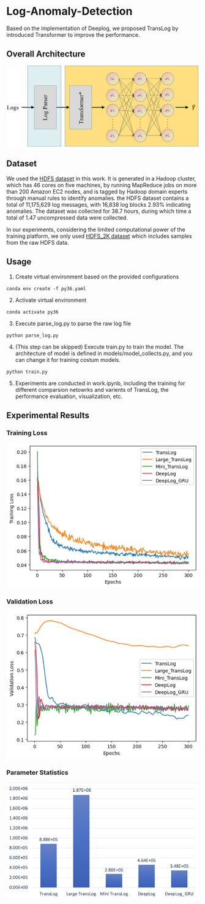 # Log-Anomaly-Detection
Based on the implementation of Deeplog, we proposed TransLog by introduced Transformer to improve the performance.

## Overall Architecture
![TransLog网络架构](figures/architecture.png)

## Dataset
We used the [HDFS dataset](https://zenodo.org/record/3227177) in this work. 
It is generated in a Hadoop cluster, which has 46 cores on five machines, by 
running MapReduce jobs on more than 200 Amazon EC2 nodes, and is tagged by Hadoop 
domain experts through manual rules to identify anomalies. the HDFS dataset contains 
a total of 11,175,629 log messages, with 16,838 log blocks 2.93% indicating anomalies.
The dataset was collected for 38.7 hours, during which time a total of 1.47 
uncompressed data were collected.

In our experiments, considering the limited computational power of the training platform,
we only used [HDFS_2K dataset](https://github.com/logpai/loghub/tree/master/HDFS) which includes
samples from the raw HDFS data.


## Usage
1. Create virtual environment based on the provided configurations
```
conda env create -f py36.yaml
```
2. Activate virtual environment
```
conda activate py36
```

3. Execute parse_log.py to parse the raw log file
```
python parse_log.py
```
4. (This step can be skipped) Execute train.py to train the model. The architecture of model is
defined in models/model_collects.py, and you can change it for training
costum models. 
```
python train.py
```

5. Experiments are conducted in work.ipynb, including the training for different
comparsion netowrks and varients of TransLog, the performance evaluation, visualization, 
etc.

## Experimental Results
### Training Loss 
![Loss](figures/train_loss.png)

### Validation Loss
![Loss](figures/valid_loss.png)

### Parameter Statistics
![Loss](figures/num.png)


